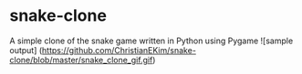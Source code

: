 # snake-clone
A simple clone of the snake game written in Python using Pygame
![sample output] (https://github.com/ChristianEKim/snake-clone/blob/master/snake_clone_gif.gif)
